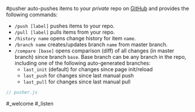 #pusher auto-pushes items to your _private_ repo on [GitHub](https://github.com) and provides the following commands:
- `/push [label]` pushes items to your repo.
- `/pull [label]` pulls items from your repo.
- `/history name` opens change history for item `name`.
- `/branch name` creates/updates branch `name` from master branch.
- `/compare [base]` opens comparison (diff) of all changes (in master branch) since branch `base`. Base branch can be any branch in the repo, including one of the following auto-generated branches:
  - `last_init` (default) for changes since page init/reload
  - `last_push` for changes since last manual push
  - `last_pull` for changes since last manual pull

```js_removed:pusher.js
// pusher.js
```

#_welcome #_listen